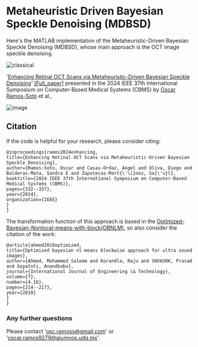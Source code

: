 # Metaheuristic Driven Bayesian Speckle Denoising (MDBSD)
Here's the MATLAB implementation of the Metaheuristic-Driven Bayesian Speckle Denoising (MDBSD), whose main approach is the OCT image speckle denoising.

![classical](https://github.com/user-attachments/assets/2b5bf714-5d25-452c-8e8b-6877476243c2)

'[Enhancing Retinal OCT Scans via Metaheuristic-Driven Bayesian Speckle Denoising](https://doi.org/10.1109/CBMS61543.2024.00062)' [[Full_paper]](https://www.researchgate.net/publication/382588237_Enhancing_Retinal_OCT_Scans_via_Metaheuristic-Driven_Bayesian_Speckle_Denoising) presented in the 2024 IEEE 37th International Symposium on Computer-Based Medical Systems (CBMS) by [Oscar Ramos-Soto](https://scholar.google.com/citations?user=EzhiQbkAAAAJ&hl) et al., 

![image](https://github.com/user-attachments/assets/0672482d-8240-4a16-8813-fcf7b29525c7)

## Citation

If the code is helpful for your research, please consider citing:

  ```shell
  @inproceedings{ramos2024enhancing,
  title={Enhancing Retinal OCT Scans via Metaheuristic-Driven Bayesian Speckle Denoising},
  author={Ramos-Soto, Oscar and Casas-Ordaz, Angel and Oliva, Diego and Balderas-Mata, Sandra E and Zapotecas-Mart{\'\i}nez, Sa{\'u}l},
  booktitle={2024 IEEE 37th International Symposium on Computer-Based Medical Systems (CBMS)},
  pages={332--337},
  year={2024},
  organization={IEEE}
  }
}

  ```

The transformation function of this approach is based in the [Optimized-Bayesian-Nonlocal-means-with-block(OBNLM)](https://github.com/Xingorno/Optimized-Bayesian-Nonlocal-means-with-block-OBNLM?tab=readme-ov-file), so also consider the citation of the work:

  ```shell
 @article{ahmed2018optimized,
  title={Optimized bayesian nl-means blockwise approach for ultra sound images},
  author={Ahmed, Mohammed Saleem and Korandla, Raju and SNVASRK, Prasad and Gopatoti, Anandbabu},
  journal={International Journal of Engineering \& Technology},
  volume={7},
  number={4.16},
  pages={214--217},
  year={2018}
}
}

  ```
### Any further questions

Please contact 'osc.ramoss@gmail.com' or 'oscar.ramos9279@alumnos.udg.mx'.
